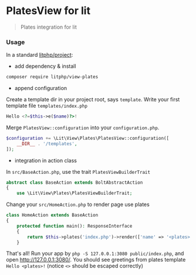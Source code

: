 PlatesView for lit
==================

> Plates integration for lit

### Usage

In a standard [litphp/project](https://github.com/litphp/project):

+ add dependency & install 

```bash
composer require litphp/view-plates
```

+ append configuration

Create a template dir in your project root, says `template`. Write your first template file `templates/index.php`
```php
Hello <?=$this->e($name)?>!
```

Merge `PlatesView::configuration` into your `configuration.php`.
```php
$configuration += \Lit\View\Plates\PlatesView::configuration([
    __DIR__ . '/templates',
]);
```

+ integration in action class

In `src/BaseAction.php`, use the trait `PlatesViewBuilderTrait`
```php
abstract class BaseAction extends BoltAbstractAction
{
    use \Lit\View\Plates\PlatesViewBuilderTrait;
```

Change your `src/HomeAction.php` to render page use plates

```php
class HomeAction extends BaseAction
{
    protected function main(): ResponseInterface
    {
        return $this->plates('index.php')->render(['name' => '<plates>']);
    }
```

That's all! Run your app by `php -S 127.0.0.1:3080 public/index.php`, and open <http://127.0.0.1:3080/>. You should see greetings from plates template `Hello <plates>!` (notice `<>` should be escaped correctly)
